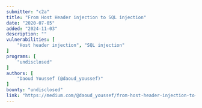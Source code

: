```yaml
---
submitter: "c2a"
title: "From Host Header injection to SQL injection"
date: "2020-07-05"
added: "2024-11-03"
description: ""
vulnerabilities: [
    "Host header injection", "SQL injection"
]
programs: [
    "undisclosed"
]
authors: [
    "Daoud Youssef (@daoud_youssef)"
]
bounty: "undisclosed"
link: "https://medium.com/@daoud_youssef/from-host-header-injection-to-sql-injection-e7c61a61b575"
---
```





